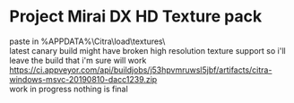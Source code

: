 # Project Mirai DX HD Texture pack
paste in %APPDATA%\Citra\load\textures\ <br>
latest canary build might have broken high resolution texture support so i'll leave the build that i'm sure will work <br>
https://ci.appveyor.com/api/buildjobs/j53hpvmruwsl5jbf/artifacts/citra-windows-msvc-20190810-dacc1239.zip <br>
work in progress nothing is final
